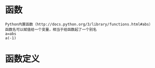 # 函数
    Python内置函数（http://docs.python.org/3/library/functions.html#abs）
    函数名可以赋值给一个变量，相当于给函数起了一个别名
    a=abs
    a(-1)    

# 函数定义
